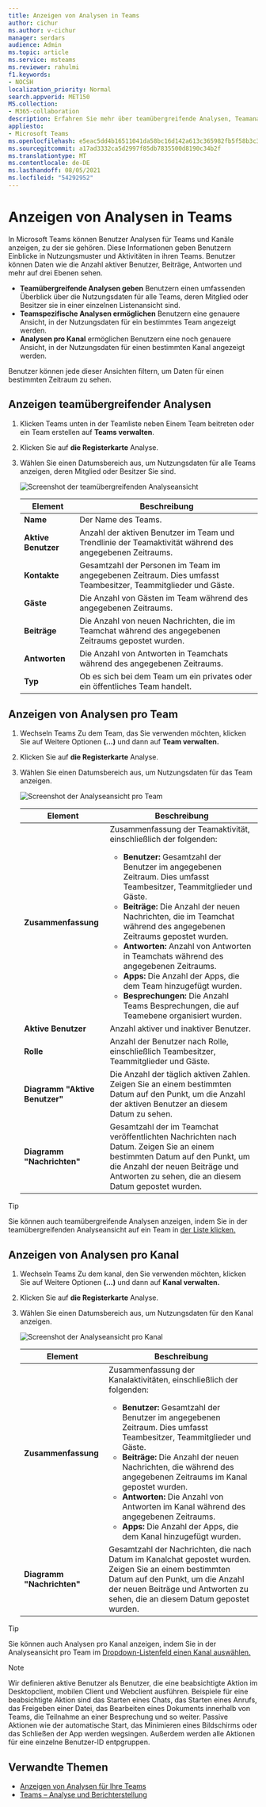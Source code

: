 ```yaml
---
title: Anzeigen von Analysen in Teams
author: cichur
ms.author: v-cichur
manager: serdars
audience: Admin
ms.topic: article
ms.service: msteams
ms.reviewer: rahulmi
f1.keywords:
- NOCSH
localization_priority: Normal
search.appverid: MET150
MS.collection:
- M365-collaboration
description: Erfahren Sie mehr über teamübergreifende Analysen, Teamanalysen und Analysen pro Kanal in Teams, mit denen Benutzer Nutzungsdaten für Teams oder Kanäle sehen können, zu denen sie gehören.
appliesto:
- Microsoft Teams
ms.openlocfilehash: e5eac5dd4b16511041da58bc16d142a613c365982fb5f58b3c308b05df2924ff
ms.sourcegitcommit: a17ad3332ca5d2997f85db7835500d8190c34b2f
ms.translationtype: MT
ms.contentlocale: de-DE
ms.lasthandoff: 08/05/2021
ms.locfileid: "54292952"
---
```

# <a name="view-analytics-in-teams"></a>Anzeigen von Analysen in Teams

In Microsoft Teams können Benutzer Analysen für Teams und Kanäle anzeigen, zu der sie gehören. Diese Informationen geben Benutzern Einblicke in Nutzungsmuster und Aktivitäten in ihren Teams. Benutzer können Daten wie die Anzahl aktiver Benutzer, Beiträge, Antworten und mehr auf drei Ebenen sehen.

- **Teamübergreifende Analysen geben** Benutzern einen umfassenden Überblick über die Nutzungsdaten für alle Teams, deren Mitglied oder Besitzer sie in einer einzelnen Listenansicht sind.
- **Teamspezifische Analysen ermöglichen** Benutzern eine genauere Ansicht, in der Nutzungsdaten für ein bestimmtes Team angezeigt werden.
- **Analysen pro Kanal** ermöglichen Benutzern eine noch genauere Ansicht, in der Nutzungsdaten für einen bestimmten Kanal angezeigt werden.

Benutzer können jede dieser Ansichten filtern, um Daten für einen bestimmten Zeitraum zu sehen.

## <a name="view-cross-team-analytics"></a>Anzeigen teamübergreifender Analysen

1. Klicken Teams unten in der Teamliste neben Einem Team beitreten oder ein Team erstellen auf **Teams verwalten**.
2. Klicken Sie auf **die Registerkarte** Analyse.
3. Wählen Sie einen Datumsbereich aus, um Nutzungsdaten für alle Teams anzeigen, deren Mitglied oder Besitzer Sie sind.

    ![Screenshot der teamübergreifenden Analyseansicht](../media/view-analytics-cross-team.png)

    |Element |Beschreibung  |
    |--------|-------------|
    |**Name**   |Der Name des Teams. |
    |**Aktive Benutzer**   |Anzahl der aktiven Benutzer im Team und Trendlinie der Teamaktivität während des angegebenen Zeitraums.
    |**Kontakte**   |Gesamtzahl der Personen im Team im angegebenen Zeitraum. Dies umfasst Teambesitzer, Teammitglieder und Gäste.|
    |**Gäste**   |Die Anzahl von Gästen im Team während des angegebenen Zeitraums. |
    |**Beiträge**   |Die Anzahl von neuen Nachrichten, die im Teamchat während des angegebenen Zeitraums gepostet wurden. |
    |**Antworten**   |Die Anzahl von Antworten in Teamchats während des angegebenen Zeitraums. |
    |**Typ**   |Ob es sich bei dem Team um ein privates oder ein öffentliches Team handelt.|

## <a name="view-per-team-analytics"></a>Anzeigen von Analysen pro Team

1. Wechseln Teams Zu dem Team, das Sie verwenden möchten, klicken Sie auf Weitere Optionen **(...)** und dann auf **Team verwalten.**
2. Klicken Sie auf **die Registerkarte** Analyse.
4. Wählen Sie einen Datumsbereich aus, um Nutzungsdaten für das Team anzeigen.  

    ![Screenshot der Analyseansicht pro Team](../media/view-analytics-per-team.png)

    |Element |Beschreibung  |
    |--------|-------------|
    |**Zusammenfassung**   |Zusammenfassung der Teamaktivität, einschließlich der folgenden:<ul><li>**Benutzer:** Gesamtzahl der Benutzer im angegebenen Zeitraum. Dies umfasst Teambesitzer, Teammitglieder und Gäste.</li> <li>**Beiträge:** Die Anzahl der neuen Nachrichten, die im Teamchat während des angegebenen Zeitraums gepostet wurden.</li><li>**Antworten:** Anzahl von Antworten in Teamchats während des angegebenen Zeitraums.</li> <li>**Apps:** Die Anzahl der Apps, die dem Team hinzugefügt wurden.</li><li>**Besprechungen:** Die Anzahl Teams Besprechungen, die auf Teamebene organisiert wurden.</li> </ul> |
    |**Aktive Benutzer**   |Anzahl aktiver und inaktiver Benutzer.|
    |**Rolle**   |Anzahl der Benutzer nach Rolle, einschließlich Teambesitzer, Teammitglieder und Gäste.|
    |**Diagramm "Aktive Benutzer"**  |Die Anzahl der täglich aktiven Zahlen. Zeigen Sie an einem bestimmten Datum auf den Punkt, um die Anzahl der aktiven Benutzer an diesem Datum zu sehen.|
    |**Diagramm "Nachrichten"**  |Gesamtzahl der im Teamchat veröffentlichten Nachrichten nach Datum. Zeigen Sie an einem bestimmten Datum auf den Punkt, um die Anzahl der neuen Beiträge und Antworten zu sehen, die an diesem Datum gepostet wurden.|

> [!TIP]
> Sie können auch teamübergreifende Analysen anzeigen, indem Sie in der teamübergreifenden Analyseansicht auf ein Team in [der Liste klicken.](#view-cross-team-analytics)

## <a name="view-per-channel-analytics"></a>Anzeigen von Analysen pro Kanal

1. Wechseln Teams Zu dem kanal, den Sie verwenden möchten, klicken Sie auf Weitere Optionen **(...)** und dann auf **Kanal verwalten.**
2. Klicken Sie auf **die Registerkarte** Analyse.
3. Wählen Sie einen Datumsbereich aus, um Nutzungsdaten für den Kanal anzeigen.  

    ![Screenshot der Analyseansicht pro Kanal](../media/view-analytics-per-channel.png)

    |Element |Beschreibung  |
    |--------|-------------|
    |**Zusammenfassung**   |Zusammenfassung der Kanalaktivitäten, einschließlich der folgenden:<ul><li>**Benutzer:** Gesamtzahl der Benutzer im angegebenen Zeitraum. Dies umfasst Teambesitzer, Teammitglieder und Gäste.</li> <li>**Beiträge:** Die Anzahl der neuen Nachrichten, die während des angegebenen Zeitraums im Kanal gepostet wurden.</li><li>**Antworten:** Die Anzahl von Antworten im Kanal während des angegebenen Zeitraums.</li> <li>**Apps:** Die Anzahl der Apps, die dem Kanal hinzugefügt wurden.</li> </ul> |
    |**Diagramm "Nachrichten"**  |Gesamtzahl der Nachrichten, die nach Datum im Kanalchat gepostet wurden. Zeigen Sie an einem bestimmten Datum auf den Punkt, um die Anzahl der neuen Beiträge und Antworten zu sehen, die an diesem Datum gepostet wurden.|

> [!TIP]
> Sie können auch Analysen pro Kanal anzeigen, indem Sie in der Analyseansicht pro Team im [Dropdown-Listenfeld einen Kanal auswählen.](#view-per-team-analytics)
    
> [!NOTE]
> Wir definieren aktive Benutzer als Benutzer, die eine beabsichtigte Aktion im Desktopclient, mobilen Client und Webclient ausführen. Beispiele für eine beabsichtigte Aktion sind das Starten eines Chats, das Starten eines Anrufs, das Freigeben einer Datei, das Bearbeiten eines Dokuments innerhalb von Teams, die Teilnahme an einer Besprechung und so weiter. Passive Aktionen wie der automatische Start, das Minimieren eines Bildschirms oder das Schließen der App werden wegsingen. Außerdem werden alle Aktionen für eine einzelne Benutzer-ID entpgruppen.

## <a name="related-topics"></a>Verwandte Themen

- [Anzeigen von Analysen für Ihre Teams](https://support.office.com/article/view-analytics-for-your-teams-5b8ad4b1-af34-4217-aff4-cd11a820b56b)
- [Teams – Analyse und Berichterstellung](teams-reporting-reference.md)